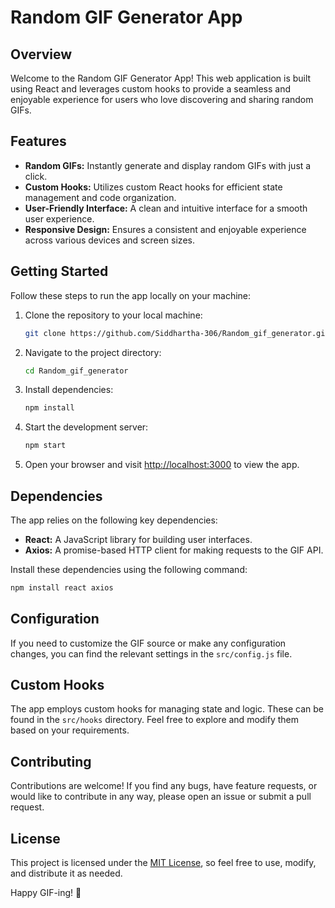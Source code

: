 # Random GIF Generator App

## Overview

Welcome to the Random GIF Generator App! This web application is built using React and leverages custom hooks to provide a seamless and enjoyable experience for users who love discovering and sharing random GIFs.

## Features

- **Random GIFs:** Instantly generate and display random GIFs with just a click.
- **Custom Hooks:** Utilizes custom React hooks for efficient state management and code organization.
- **User-Friendly Interface:** A clean and intuitive interface for a smooth user experience.
- **Responsive Design:** Ensures a consistent and enjoyable experience across various devices and screen sizes.

## Getting Started

Follow these steps to run the app locally on your machine:

1. Clone the repository to your local machine:

   ```bash
   git clone https://github.com/Siddhartha-306/Random_gif_generator.git
   ```

2. Navigate to the project directory:

   ```bash
   cd Random_gif_generator
   ```

3. Install dependencies:

   ```bash
   npm install
   ```

4. Start the development server:

   ```bash
   npm start
   ```

5. Open your browser and visit [http://localhost:3000](http://localhost:3000) to view the app.

## Dependencies

The app relies on the following key dependencies:

- **React:** A JavaScript library for building user interfaces.
- **Axios:** A promise-based HTTP client for making requests to the GIF API.

Install these dependencies using the following command:

```bash
npm install react axios
```

## Configuration

If you need to customize the GIF source or make any configuration changes, you can find the relevant settings in the `src/config.js` file.

## Custom Hooks

The app employs custom hooks for managing state and logic. These can be found in the `src/hooks` directory. Feel free to explore and modify them based on your requirements.

## Contributing

Contributions are welcome! If you find any bugs, have feature requests, or would like to contribute in any way, please open an issue or submit a pull request.

## License

This project is licensed under the [MIT License](LICENSE), so feel free to use, modify, and distribute it as needed.

Happy GIF-ing! 🚀

